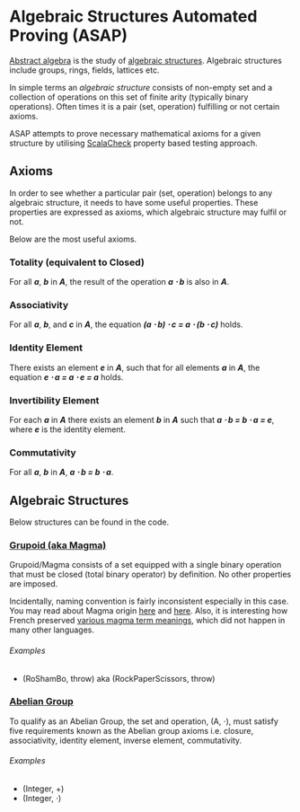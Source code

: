 # Algebraic Structures Automated Proving (ASAP)
[Abstract algebra][abstract-algebra] is the study of [algebraic structures][algebraic-structure]. Algebraic structures include groups, rings, fields, lattices etc. 

In simple terms an *algebraic structure* consists of non-empty set and a collection of operations on this set of finite arity (typically binary operations). Often times it is a pair (set, operation) fulfilling or not certain axioms. 

ASAP attempts to prove necessary mathematical axioms for a given structure by utilising [ScalaCheck][scalacheck] property based testing approach. 

## Axioms
In order to see whether a particular pair (set, operation) belongs to any algebraic structure, it needs to have some useful properties. These properties are expressed as axioms, which algebraic structure may fulfil or not. 

Below are the most useful axioms. 


### Totality (equivalent to Closed)
For all ***a***, ***b*** in ***A***, the result of the operation ***a &sdot; b*** is also in ***A***.


### Associativity
For all ***a***, ***b***, and ***c*** in ***A***, the equation ***(a &sdot; b) &sdot; c = a &sdot; (b &sdot; c)*** holds.

### Identity Element
There exists an element ***e*** in ***A***, such that for all elements ***a*** in ***A***, the equation ***e &sdot;  a = a &sdot; e = a*** holds.

### Invertibility Element
For each ***a*** in ***A*** there exists an element ***b*** in ***A*** such that ***a &sdot; b = b &sdot; a = e***, where ***e*** is the identity element.

### Commutativity
For all ***a***, ***b*** in ***A***, ***a &sdot; b = b &sdot; a***.



## Algebraic Structures
Below structures can be found in the code. 


### [Grupoid (aka Magma)][magma]
Grupoid/Magma consists of a set equipped with a single binary operation that must be closed (total binary operator) by definition. No other properties are imposed. 

Incidentally, naming convention is fairly inconsistent especially in this case. You may read about Magma origin [here][magma-mathoverflow-term-origin] and [here][magma-ethymology]. Also, it is interesting how French preserved [various magma term meanings][magma-fr-dict], which did not happen in many other languages. 


###### Examples

* (RoShamBo, throw) aka (RockPaperScissors, throw)

### [Abelian Group][abelian-group]
To qualify as an Abelian Group, the set and operation, (A, &sdot;), must satisfy five requirements known as the Abelian group axioms i.e. closure, associativity, identity element, inverse element, commutativity. 

###### Examples

* (Integer, +)
* (Integer, &sdot;)



[abstract-algebra]: https://en.wikipedia.org/wiki/Abstract_algebra
[algebraic-structure]: https://en.wikipedia.org/wiki/Algebraic_structure
[scalacheck]: http://www.scalacheck.org/

[abelian-group]: https://en.wikipedia.org/wiki/Abelian_group
[magma]: https://en.wikipedia.org/wiki/Magma_(algebra)
[magma-ethymology]: https://english.stackexchange.com/questions/63210/etymology-of-magma-in-abstract-algebra
[magma-mathoverflow-term-origin]: https://mathoverflow.net/questions/103128/what-is-the-origin-of-the-term-magma
[magma-fr-dict]: https://www.larousse.fr/dictionnaires/francais/magma/48543